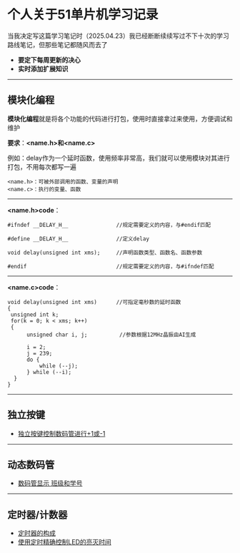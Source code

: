 # 个人关于51单片机学习记录          
当我决定写这篇学习笔记时（2025.04.23）我已经断断续续写过不下十次的学习路线笔记，但那些笔记都随风而去了
- **要定下每周更新的决心**
- **实时添加扩展知识**
---
## 模块化编程
**模块化编程**就是将各个功能的代码进行打包，使用时直接拿过来使用，方便调试和维护

**要求**：**<name.h>**和**<name.c>**   

例如：delay作为一个延时函数，使用频率非常高，我们就可以使用模块对其进行打包，不用每次都写一遍

    <name.h>：可被外部调用的函数、变量的声明
    <name.c>：执行的变量、函数
---
**<name.h>code**： 

    #ifndef __DELAY_H__               //规定需要定义的内容，与#endif匹配        
    #define __DELAY_H__               //定义delay    
    
    void delay(unsigned int xms);     //声明函数类型、函数名、函数参数
    
    #endif                            //规定需要定义的内容，与#ifndef匹配    
---
**<name.c>code**：  

    void delay(unsigned int xms)      //可指定毫秒数的延时函数      
    {
     unsigned int k;
     for(k = 0; k < xms; k++)      
     {         
          unsigned char i, j;          //参数根据12MHz晶振由AI生成               
          i = 2;          
          j = 239;        
          do {    
              while (--j);      
          } while (--i);           
      }              
    }
---

## 独立按键
- [独立按键控制数码管进行+1或-1](https://github.com/Yntan6/SCM_89C51_Learn/blob/main/%E7%8B%AC%E7%AB%8B%E6%8C%89%E9%94%AE%E6%8E%A7%E5%88%B6%E4%B8%A4%E4%BD%8D%E6%95%B0%E7%9A%84%C2%B11/README.md)
---
## 动态数码管
- [数码管显示 班级和学号](https://github.com/Yntan6/SCM_89C51_Learn/blob/main/%E6%95%B0%E7%A0%81%E7%AE%A1/Digital_Tube.md)
---
## 定时器/计数器
- [定时器的构成](https://github.com/Yntan6/SCM_89C51_Learn/blob/main/%E5%AE%9A%E6%97%B6%E5%99%A8/timer.md)
- [使用定时精确控制LED的亮灭时间](https://github.com/Yntan6/SCM_89C51_Learn/blob/main/%E5%AE%9A%E6%97%B6%E5%99%A8/timer_code.c)
